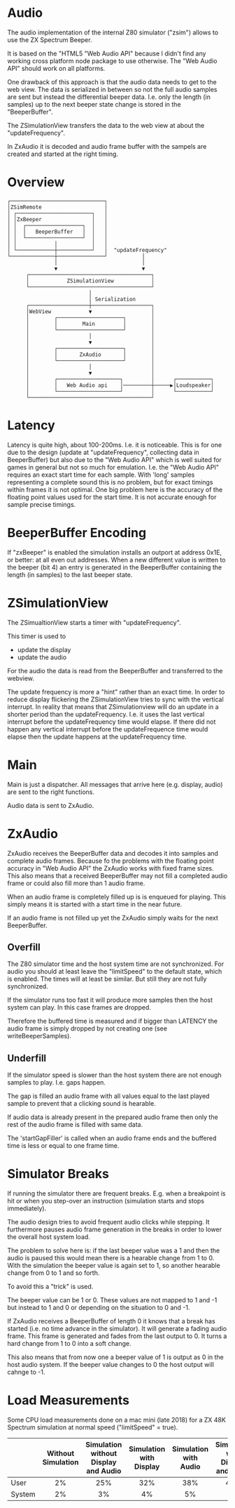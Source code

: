 # Audio

The audio implementation of the internal Z80 simulator ("zsim") allows to use the ZX Spectrum Beeper.

It is based on the "HTML5 "Web Audio API" because I didn't find any working cross platform node package to use otherwise.
The "Web Audio API" should work on all platforms.

One drawback of this approach is that the audio data needs to get to the web view.
The data is serialized in between so not the full audio samples are sent but instead the differential beeper data. I.e. only the length (in samples) up to the next beeper state change is stored in the "BeeperBuffer".

The ZSimulationView transfers the data to the web view at about the "updateFrequency".

In ZxAudio it is decoded and audio frame buffer with the sampels are created and started at the right timing.


# Overview

~~~
┌──────────────────────────────┐
│ZSimRemote                    │
│ ┌────────────────────────┐   │
│ │ZxBeeper                │   │
│ │  ┌──────────────────┐  │   │
│ │  │   BeeperBuffer   │  │   │
│ │  └──────────────────┘  │   │
│ │            │           │   │
│ └────────────┼───────────┘   │  "updateFrequency"
└──────────────┼───────────────┘           │
               │                           │
               ▼                           ▼
      ┌───────────────────────────────────────┐
      │            ZSimulationView            │
      └───────────────────────────────────────┘
                          │
                          │ Serialization
      ┌───────────────────┼───────────────────┐
      │WebView            ▼                   │
      │        ┌─────────────────────┐        │
      │        │        Main         │        │
      │        └─────────────────────┘        │
      │                   │                   │
      │                   ▼                   │
      │        ┌─────────────────────┐        │
      │        │       ZxAudio       │        │
      │        └─────────────────────┘        │
      │                   │                   │
      │                   ▼                   │
      │        ┌────────────────────┐         │      ┌───────────┐
      │        │   Web Audio api    │─────────┼─────▶│Loudspeaker│
      │        └────────────────────┘         │      └───────────┘
      └───────────────────────────────────────┘
~~~


# Latency

Latency is quite high, about 100-200ms. I.e. it is noticeable.
This is for one due to the design (update at "updateFrequency", collecting data in BeeperBuffer) but also due to the "Web Audio API" which is well suited for games in general but not so much for emulation.
I.e. the "Web Audio API" requires an exact start time for each sample. With 'long' samples representing a complete sound this is no problem, but for exact timings within frames it is not optimal. One big problem here is the accuracy of the floating point values used for the start time. It is not accurate enough for sample precise timings.


# BeeperBuffer Encoding

If "zxBeeper" is enabled the simulation installs an outport at address 0x1E, or better: at all even out addresses.
When a new different value is written to the beeper (bit 4) an entry is generated in the BeeperBuffer containing the length (in samples) to the last beeper state.


# ZSimulationView

The ZSimualtionView starts a timer with "updateFrequency".

This timer is used to
- update the display
- update the audio

For the audio the data is read from the BeeperBuffer and transferred to the webview.

The update frequency is more a "hint" rather than an exact time. In order to reduce display flickering the ZSimulationView tries to sync with the vertical interrupt.
In reality that means that ZSimulationview will do an update in a shorter period than the updateFrequency.
I.e. it uses the last vertical interrupt before the updateFrequency time would elapse.
If there did not happen any vertical interrupt before the updateFrequence time would elapse then the update happens at the updateFrequency time.


# Main

Main is just a dispatcher. All messages that arrive here (e.g. display, audio) are sent to the right functions.

Audio data is sent to ZxAudio.


# ZxAudio

ZxAudio receives the BeeperBuffer data and decodes it into samples and complete audio frames.
Because fo the problems with the floating point accuracy in "Web Audio API" the ZxAudio works with fixed frame sizes.
This also means that a received BeeperBuffer may not fill a completed audio frame or could also fill more than 1 audio frame.

When an audio frame is completely filled up is is enqueued for playing. This simply means it is started with a start time in the near future.

If an audio frame is not filled up yet the ZxAudio simply waits for the next BeeperBuffer.


## Overfill

The Z80 simulator time and the host system time are not synchronized. For audio you should at least leave the "limitSpeed" to the default state, which is enabled. The times will at least be similar.
But still they are not fully synchronized.

If the simulator runs too fast it will produce more samples then the host system can play.
In this case frames are dropped.

Therefore the buffered time is measured and if bigger than LATENCY the audio frame is simply dropped by not creating one (see writeBeeperSamples).


## Underfill

If the simulator speed is slower than the host system there are not enough samples to play. I.e. gaps happen.

The gap is filled an audio frame with all values equal to the last played sample to prevent that a clicking sound is hearable.

If audio data is already present in the prepared audio frame then only the rest of the audio frame is filled with same data.

The 'startGapFiller' is called when an audio frame ends and the buffered time is less or equal to one frame time.


# Simulator Breaks

If running the simulator there are frequent breaks. E.g. when a breakpoint is hit or when you step-over an instruction (simulation starts and stops immediately).

The audio design tries to avoid frequent audio clicks while stepping. It furthermore pauses audio frame generation in the breaks in order to lower the overall host system load.

The problem to solve here is: if the last beeper value was a 1 and then the audio is paused this would mean there is a hearable change from 1 to 0.
With the simulation the beeper value is again set to 1, so another hearable change from 0 to 1 and so forth.

To avoid this a "trick" is used.

The beeper value can be 1 or 0. These values are not mapped to 1 and -1 but instead to 1 and 0 or depending on the situation to 0 and -1.

If ZxAudio receives a BeeperBuffer of length 0 it knows that a break has started (i.e. no time advance in the simulator).
It will generate a fading audio frame. This frame is generated and fades from the last output to 0.
It turns a hard change from 1 to 0 into a soft change.

This also means that from now one a beeper value of 1 is output as 0 in the host audio system. If the beeper value changes to 0 the host output will cahnge to -1.





# Load Measurements

Some CPU load measurements done on a mac mini (late 2018) for a ZX 48K Spectrum simulation at normal speed ("limitSpeed" = true).

|     | Without Simulation | Simulation without Display and Audio | Simulation with Display | Simulation with Audio | Simulation with Display and Audio |
|---|:-:|:-:|:-:|:-:|:-:|
| User  | 2% | 25% | 32% | 38% | 47% |
|System | 2% |  3% |  4% |  5% |  8% |











